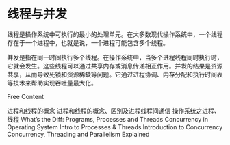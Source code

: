 # 线程与并发

线程是操作系统中可执行的最小的处理单元。在大多数现代操作系统中，一个线程存在于一个进程中，也就是说，一个进程可能包含多个线程。

并发是指在同一时间执行多个线程。在操作系统中，当多个进程线程同时执行时，它就会发生。这些线程可以通过共享内存或消息传递相互作用。并发的结果是资源共享，从而导致死锁和资源稀缺等问题。它通过进程协调、内存分配和执行时间表等技术来帮助实现吞吐量最大化。

<ResourceGroupTitle>Free Content</ResourceGroupTitle>

<BadgeLink colorScheme='yellow' badgeText='Read' href='https://pjchender.dev/computer-science/cs-process-thread/'>进程和线程的概念</BadgeLink>
<BadgeLink colorScheme='yellow' badgeText='Read' href='https://cloud.tencent.com/developer/article/1688297'>进程和线程的概念、区别及进程线程间通信</BadgeLink>
<BadgeLink colorScheme='yellow' badgeText='Read' href='http://staff.ustc.edu.cn/~huangwc/osppt/2.pdf'>操作系统之进程、线程</BadgeLink>
<BadgeLink colorScheme='yellow' badgeText='Read' href='https://www.backblaze.com/blog/whats-the-diff-programs-processes-and-threads/'>What’s the Diff: Programs, Processes and Threads</BadgeLink>
<BadgeLink colorScheme='yellow' badgeText='Read' href='https://www.javatpoint.com/concurrency-in-operating-system'>Concurrency in Operating System</BadgeLink>
<BadgeLink badgeText='Watch' href='https://www.youtube.com/watch?v=exbKr6fnoUw'>Intro to Processes & Threads</BadgeLink>
<BadgeLink badgeText='Watch' href='https://www.youtube.com/watch?v=iKtvNJQoCNw'>Introduction to Concurrency</BadgeLink>
<BadgeLink badgeText='Watch' href='https://www.youtube.com/watch?v=olYdb0DdGtM'>Concurrency, Threading and Parallelism Explained</BadgeLink>
